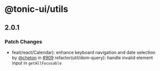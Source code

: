 # @tonic-ui/utils

## 2.0.1

### Patch Changes

- feat(react/Calendar): enhance keyboard navigation and date selection by [@cheton](https://github.com/cheton) in [#909](https://github.com/trendmicro-frontend/tonic-ui/pull/909)
  refactor(util/dom-query): handle invalid element input in `getAllFocusable`
